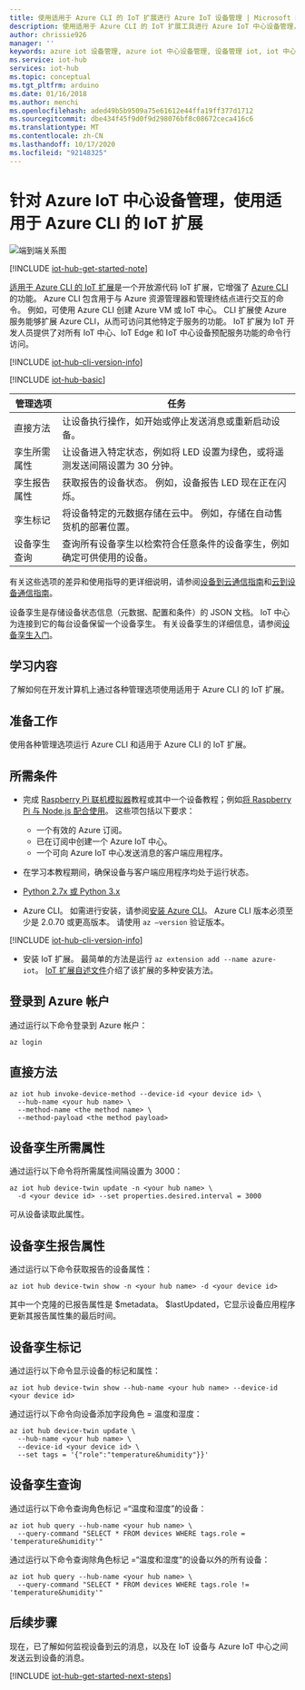 ```yaml
---
title: 使用适用于 Azure CLI 的 IoT 扩展进行 Azure IoT 设备管理 | Microsoft Docs
description: 使用适用于 Azure CLI 的 IoT 扩展工具进行 Azure IoT 中心设备管理，特点是使用直接方法并提供孪生所需的属性管理选项。
author: chrissie926
manager: ''
keywords: azure iot 设备管理, azure iot 中心设备管理, 设备管理 iot, iot 中心设备管理
ms.service: iot-hub
services: iot-hub
ms.topic: conceptual
ms.tgt_pltfrm: arduino
ms.date: 01/16/2018
ms.author: menchi
ms.openlocfilehash: aded49b5b9509a75e61612e44ffa19ff377d1712
ms.sourcegitcommit: dbe434f45f9d0f9d298076bf8c08672ceca416c6
ms.translationtype: MT
ms.contentlocale: zh-CN
ms.lasthandoff: 10/17/2020
ms.locfileid: "92148325"
---
```

# <a name="use-the-iot-extension-for-azure-cli-for-azure-iot-hub-device-management"></a>针对 Azure IoT 中心设备管理，使用适用于 Azure CLI 的 IoT 扩展

![端到端关系图](media/iot-hub-get-started-e2e-diagram/2.png)

[!INCLUDE [iot-hub-get-started-note](../../includes/iot-hub-get-started-note.md)]

[适用于 Azure CLI 的 IoT 扩展](https://github.com/Azure/azure-iot-cli-extension)是一个开放源代码 IoT 扩展，它增强了 [Azure CLI](/cli/azure/overview?view=azure-cli-latest) 的功能。 Azure CLI 包含用于与 Azure 资源管理器和管理终结点进行交互的命令。 例如，可使用 Azure CLI 创建 Azure VM 或 IoT 中心。 CLI 扩展使 Azure 服务能够扩展 Azure CLI，从而可访问其他特定于服务的功能。 IoT 扩展为 IoT 开发人员提供了对所有 IoT 中心、IoT Edge 和 IoT 中心设备预配服务功能的命令行访问。

[!INCLUDE [iot-hub-cli-version-info](../../includes/iot-hub-cli-version-info.md)]

[!INCLUDE [iot-hub-basic](../../includes/iot-hub-basic-whole.md)]

| 管理选项          | 任务  |
|----------------------------|-----------|
| 直接方法             | 让设备执行操作，如开始或停止发送消息或重新启动设备。                                        |
| 孪生所需属性    | 让设备进入特定状态，例如将 LED 设置为绿色，或将遥测发送间隔设置为 30 分钟。         |
| 孪生报告属性   | 获取报告的设备状态。 例如，设备报告 LED 现在正在闪烁。                                    |
| 孪生标记                  | 将设备特定的元数据存储在云中。 例如，存储在自动售货机的部署位置。                         |
| 设备孪生查询        | 查询所有设备孪生以检索符合任意条件的设备孪生，例如确定可供使用的设备。 |

有关这些选项的差异和使用指导的更详细说明，请参阅[设备到云通信指南](iot-hub-devguide-d2c-guidance.md)和[云到设备通信指南](iot-hub-devguide-c2d-guidance.md)。

设备孪生是存储设备状态信息（元数据、配置和条件）的 JSON 文档。 IoT 中心为连接到它的每台设备保留一个设备孪生。 有关设备孪生的详细信息，请参阅[设备孪生入门](iot-hub-node-node-twin-getstarted.md)。

## <a name="what-you-learn"></a>学习内容

了解如何在开发计算机上通过各种管理选项使用适用于 Azure CLI 的 IoT 扩展。

## <a name="what-you-do"></a>准备工作

使用各种管理选项运行 Azure CLI 和适用于 Azure CLI 的 IoT 扩展。

## <a name="what-you-need"></a>所需条件

* 完成 [Raspberry Pi 联机模拟器](iot-hub-raspberry-pi-web-simulator-get-started.md)教程或其中一个设备教程；例如[将 Raspberry Pi 与 Node.js 配合使用](iot-hub-raspberry-pi-kit-node-get-started.md)。 这些项包括以下要求：

  - 一个有效的 Azure 订阅。
  - 已在订阅中创建一个 Azure IoT 中心。
  - 一个可向 Azure IoT 中心发送消息的客户端应用程序。

* 在学习本教程期间，确保设备与客户端应用程序均处于运行状态。

* [Python 2.7x 或 Python 3.x](https://www.python.org/downloads/)

* Azure CLI。 如需进行安装，请参阅[安装 Azure CLI](/cli/azure/install-azure-cli?view=azure-cli-latest)。 Azure CLI 版本必须至少是 2.0.70 或更高版本。 请使用 `az –version` 验证版本。

[!INCLUDE [iot-hub-cli-version-info](../../includes/iot-hub-cli-version-info.md)]

* 安装 IoT 扩展。 最简单的方法是运行 `az extension add --name azure-iot`。 [IoT 扩展自述文件](https://github.com/Azure/azure-iot-cli-extension/blob/master/README.md)介绍了该扩展的多种安装方法。

## <a name="sign-in-to-your-azure-account"></a>登录到 Azure 帐户

通过运行以下命令登录到 Azure 帐户：

```azurecli
az login
```

## <a name="direct-methods"></a>直接方法

```azurecli
az iot hub invoke-device-method --device-id <your device id> \
  --hub-name <your hub name> \
  --method-name <the method name> \
  --method-payload <the method payload>
```

## <a name="device-twin-desired-properties"></a>设备孪生所需属性

通过运行以下命令将所需属性间隔设置为 3000：

```azurecli
az iot hub device-twin update -n <your hub name> \
  -d <your device id> --set properties.desired.interval = 3000
```

可从设备读取此属性。

## <a name="device-twin-reported-properties"></a>设备孪生报告属性

通过运行以下命令获取报告的设备属性：

```azurecli
az iot hub device-twin show -n <your hub name> -d <your device id>
```

其中一个克隆的已报告属性是 $metadata。 $lastUpdated，它显示设备应用程序更新其报告属性集的最后时间。

## <a name="device-twin-tags"></a>设备孪生标记

通过运行以下命令显示设备的标记和属性：

```azurecli
az iot hub device-twin show --hub-name <your hub name> --device-id <your device id>
```

通过运行以下命令向设备添加字段角色 = 温度和湿度：

```azurecli
az iot hub device-twin update \
  --hub-name <your hub name> \
  --device-id <your device id> \
  --set tags = '{"role":"temperature&humidity"}}'
```

## <a name="device-twin-queries"></a>设备孪生查询

通过运行以下命令查询角色标记 =“温度和湿度”的设备：

```azurecli
az iot hub query --hub-name <your hub name> \
  --query-command "SELECT * FROM devices WHERE tags.role = 'temperature&humidity'"
```

通过运行以下命令查询除角色标记 =“温度和湿度”的设备以外的所有设备：

```azurecli
az iot hub query --hub-name <your hub name> \
  --query-command "SELECT * FROM devices WHERE tags.role != 'temperature&humidity'"
```

## <a name="next-steps"></a>后续步骤

现在，已了解如何监视设备到云的消息，以及在 IoT 设备与 Azure IoT 中心之间发送云到设备的消息。

[!INCLUDE [iot-hub-get-started-next-steps](../../includes/iot-hub-get-started-next-steps.md)]